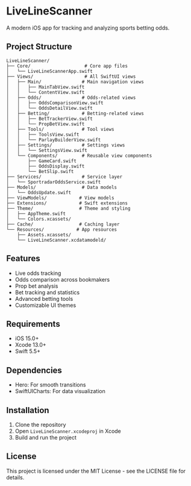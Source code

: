 # LiveLineScanner

A modern iOS app for tracking and analyzing sports betting odds.

## Project Structure

```
LiveLineScanner/
├── Core/                    # Core app files
│   └── LiveLineScannerApp.swift
├── Views/                   # All SwiftUI views
│   ├── Main/               # Main navigation views
│   │   ├── MainTabView.swift
│   │   └── ContentView.swift
│   ├── Odds/               # Odds-related views
│   │   ├── OddsComparisonView.swift
│   │   └── OddsDetailView.swift
│   ├── Betting/            # Betting-related views
│   │   ├── BetTrackerView.swift
│   │   └── PropBetView.swift
│   ├── Tools/              # Tool views
│   │   ├── ToolsView.swift
│   │   └── ParlayBuilderView.swift
│   ├── Settings/           # Settings views
│   │   └── SettingsView.swift
│   └── Components/         # Reusable view components
│       ├── GameCard.swift
│       ├── OddsDisplay.swift
│       └── BetSlip.swift
├── Services/               # Service layer
│   └── SportradarOddsService.swift
├── Models/                 # Data models
│   └── OddsUpdate.swift
├── ViewModels/            # View models
├── Extensions/            # Swift extensions
├── Theme/                 # Theme and styling
│   ├── AppTheme.swift
│   └── Colors.xcassets/
├── Cache/                 # Caching layer
└── Resources/            # App resources
    ├── Assets.xcassets/
    └── LiveLineScanner.xcdatamodeld/
```

## Features

- Live odds tracking
- Odds comparison across bookmakers
- Prop bet analysis
- Bet tracking and statistics
- Advanced betting tools
- Customizable UI themes

## Requirements

- iOS 15.0+
- Xcode 13.0+
- Swift 5.5+

## Dependencies

- Hero: For smooth transitions
- SwiftUICharts: For data visualization

## Installation

1. Clone the repository
2. Open `LiveLineScanner.xcodeproj` in Xcode
3. Build and run the project

## License

This project is licensed under the MIT License - see the LICENSE file for details. 